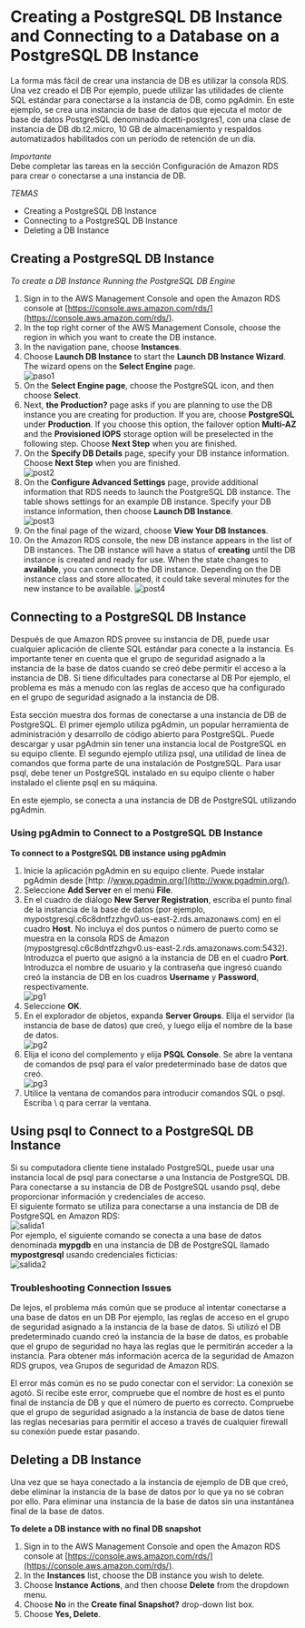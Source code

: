 # Creating a PostgreSQL DB Instance and Connecting to a Database on a PostgreSQL DB Instance   
La forma más fácil de crear una instancia de DB es utilizar la consola RDS. Una vez creado el DB Por ejemplo, puede utilizar las utilidades de cliente SQL estándar para conectarse a la instancia de DB, como pgAdmin. En este ejemplo, se crea una instancia de base de datos que ejecuta el motor de base de datos PostgreSQL denominado dcetti-postgres1, con una clase de instancia de DB db.t2.micro, 10 GB de almacenamiento y respaldos automatizados habilitados con un período de retención de un día.

*Importante*  
Debe completar las tareas en la sección Configuración de Amazon RDS para crear o conectarse a una instancia de DB.

*TEMAS*

* Creating a PostgreSQL DB Instance
* Connecting to a PostgreSQL DB Instance
* Deleting a DB Instance

## Creating a PostgreSQL DB Instance

*To create a DB Instance Running the PostgreSQL DB Engine*
1. Sign in to the AWS Management Console and open the Amazon RDS console at [https://console.aws.amazon.com/rds/](https://console.aws.amazon.com/rds/).
2. In the top right corner of the AWS Management Console, choose the region in which you want to
create the DB instance.
3. In the navigation pane, choose **Instances**.
4. Choose **Launch DB Instance** to start the **Launch DB Instance Wizard**.  
The wizard opens on the **Select Engine** page.   
![paso1](images/post1.jpg)
5. On the **Select Engine page**, choose the PostgreSQL icon, and then choose **Select**.
6. Next, **the Production?** page asks if you are planning to use the DB instance you are creating for
production. If you are, choose **PostgreSQL** under **Production**. If you choose this option, the failover
option **Multi-AZ** and the **Provisioned IOPS** storage option will be preselected in the following step.
Choose **Next Step** when you are finished.
7. On the **Specify DB Details** page, specify your DB instance information. Choose **Next Step** when you
are finished.   
![post2](images/post2.jpg)
8. On the **Configure Advanced Settings** page, provide additional information that RDS needs to
launch the PostgreSQL DB instance. The table shows settings for an example DB instance. Specify
your DB instance information, then choose **Launch DB Instance**.   
![post3](images/post3.jpg)
9. On the final page of the wizard, choose **View Your DB Instances**.   
10. On the Amazon RDS console, the new DB instance appears in the list of DB instances. The DB
instance will have a status of **creating** until the DB instance is created and ready for use. When the
state changes to **available**, you can connect to the DB instance. Depending on the DB instance class
and store allocated, it could take several minutes for the new instance to be available.
![post4](images/post4.jpg)

## Connecting to a PostgreSQL DB Instance

Después de que Amazon RDS provee su instancia de DB, puede usar cualquier aplicación de cliente SQL estándar para
conecte a la instancia. Es importante tener en cuenta que el grupo de seguridad asignado a la instancia de la base de datos
cuando se creó debe permitir el acceso a la instancia de DB. Si tiene dificultades para conectarse al DB
Por ejemplo, el problema es más a menudo con las reglas de acceso que ha configurado en el grupo de seguridad asignado a
la instancia de DB.

Esta sección muestra dos formas de conectarse a una instancia de DB de PostgreSQL. El primer ejemplo utiliza pgAdmin, un
popular herramienta de administración y desarrollo de código abierto para PostgreSQL. Puede descargar y usar
pgAdmin sin tener una instancia local de PostgreSQL en su equipo cliente. El segundo ejemplo
utiliza psql, una utilidad de línea de comandos que forma parte de una instalación de PostgreSQL. Para usar psql, debe tener un
PostgreSQL instalado en su equipo cliente o haber instalado el cliente psql en su máquina.

En este ejemplo, se conecta a una instancia de DB de PostgreSQL utilizando pgAdmin.

### Using pgAdmin to Connect to a PostgreSQL DB Instance

**To connect to a PostgreSQL DB instance using pgAdmin**

1. Inicie la aplicación pgAdmin en su equipo cliente. Puede instalar pgAdmin desde [http: //www.pgadmin.org/](http://www.pgadmin.org/).
2. Seleccione **Add Server** en el menú **File**.
3. En el cuadro de diálogo **New Server Registration**, escriba el punto final de la instancia de la base de datos (por ejemplo,
mypostgresql.c6c8dntfzzhgv0.us-east-2.rds.amazonaws.com) en el cuadro **Host**. No incluya el dos puntos o número de puerto como se muestra en la consola RDS de Amazon (mypostgresql.c6c8dntfzzhgv0.us-east-2.rds.amazonaws.com:5432).    
Introduzca el puerto que asignó a la instancia de DB en el cuadro **Port**. Introduzca el nombre de usuario y la contraseña que ingresó cuando creó la instancia de DB en los cuadros **Username** y **Password**, respectivamente.  
![pg1](images/pg1.jpg)
4. Seleccione **OK**.
5. En el explorador de objetos, expanda **Server Groups**. Elija el servidor (la instancia de base de datos) que creó, y luego elija el nombre de la base de datos.  
![pg2](images/pg2.jpg)
6. Elija el icono del complemento y elija **PSQL Console**. Se abre la ventana de comandos de psql para el valor predeterminado base de datos que creó.  
![pg3](images/pg3.jpg)
7. Utilice la ventana de comandos para introducir comandos SQL o psql. Escriba \ q para cerrar la ventana.

## Using psql to Connect to a PostgreSQL DB Instance
Si su computadora cliente tiene instalado PostgreSQL, puede usar una instancia local de psql para conectarse a una
Instancia de PostgreSQL DB. Para conectarse a su instancia de DB de PostgreSQL usando psql, debe proporcionar
información y credenciales de acceso.  
El siguiente formato se utiliza para conectarse a una instancia de DB de PostgreSQL en Amazon RDS:   
![salida1](images/salida1.jpg)  
Por ejemplo, el siguiente comando se conecta a una base de datos denominada **mypgdb** en una instancia de DB de PostgreSQL
llamado **mypostgresql** usando credenciales ficticias:   
![salida2](images/salida2.jpg)
### Troubleshooting Connection Issues
De lejos, el problema más común que se produce al intentar conectarse a una base de datos en un DB
Por ejemplo, las reglas de acceso en el grupo de seguridad asignado a la instancia de la base de datos. Si utilizó el DB predeterminado
cuando creó la instancia de la base de datos, es probable que el grupo de seguridad no haya
las reglas que le permitirán acceder a la instancia. Para obtener más información acerca de la seguridad de Amazon RDS
grupos, vea Grupos de seguridad de Amazon RDS.  

El error más común es no se pudo conectar con el servidor: La conexión se agotó. Si recibe este error,
compruebe que el nombre de host es el punto final de instancia de DB y que el número de puerto es correcto. Compruebe que el
grupo de seguridad asignado a la instancia de base de datos tiene las reglas necesarias para permitir el acceso a través de cualquier firewall
su conexión puede estar pasando.

## Deleting a DB Instance
Una vez que se haya conectado a la instancia de ejemplo de DB que creó, debe eliminar la instancia de la base de datos
por lo que ya no se cobran por ello.
Para eliminar una instancia de la base de datos sin una instantánea final de la base de datos.

**To delete a DB instance with no final DB snapshot**
1. Sign in to the AWS Management Console and open the Amazon RDS console at [https://console.aws.amazon.com/rds/](https://console.aws.amazon.com/rds/).
2. In the **Instances** list, choose the DB instance you wish to delete.
3. Choose **Instance Actions**, and then choose **Delete** from the dropdown menu.
4. Choose **No** in the **Create final Snapshot?** drop-down list box.
5. Choose **Yes, Delete**.


